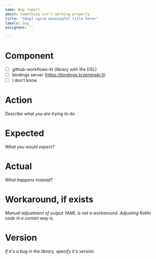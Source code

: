 ```yaml
---
name: Bug report
about: Something isn't working properly
title: "[Bug] <give meaningful title here>"
labels: bug
assignees: ''

---
```


# Component

* [ ] github-workflows-kt (library with the DSL)
* [ ] bindings server (https://bindings.krzeminski.it)
* [ ] I don't know

# Action

_Describe what you are trying to do._

# Expected

_What you would expect?_

# Actual

_What happens instead?_

# Workaround, if exists

_Manual adjustment of output YAML is not a workaround. Adjusting Kotlin code in a certain way is._

# Version

_If it's a bug in the library, specify it's version._
